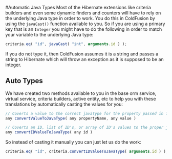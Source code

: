 #Automatic Java Types
Most of the Hibernate extensions like criteria builders and even some dynamic finders and counters will have to rely on the underlying Java type in order to work. You do this in ColdFusion by using the `javaCast()` function available to you. So if you are using a primary key that is an `Integer` you might have to do the following in order to match your variable to the underlying Java type:

```javascript
criteria.eq( "id", javaCast( "int", arguments.id ) );
```

If you do not type it, then ColdFusion assumes it is a string and passes a string to Hibernate which will throw an exception as it is supposed to be an integer. 

## Auto Types
We have created two methods available to you in the base orm service, virtual service, criteria builders, active entity, etc to help you with these translations by automatically casting the values for you:

```js
// Coverts a value to the correct javaType for the property passed in The method returns the value in the proper Java Type
any convertValueToJavaType( any propertyName, any value )

// Coverts an ID, list of ID's, or array of ID's values to the proper java type The method returns a coverted array of ID's
any convertIDValueToJavaType( any id )
```

So instead of casting it manually you can just let us do the work:

```javascript
criteria.eq( "id", criteria.convertIDValueToJavaType( arguments.id ) );
```

